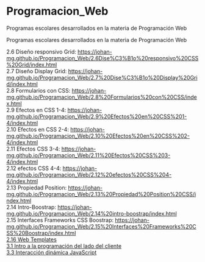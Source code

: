 # Programacion_Web
Programas escolares desarrollados en la materia de Programación Web 

Programas escolares desarrollados en la materia de Programación Web 

2.6 Diseño responsivo Grid: https://johan-mg.github.io/Programacion_Web/2.6Dise%C3%B1o%20responsivo%20CSS%20Grid/index.html   
2.7 Diseño Display Grid: https://johan-mg.github.io/Programacion_Web/2.7%20Dise%C3%B1o%20Display%20Grid/index.html   
2.8 Formularios con CSS: https://johan-mg.github.io/Programacion_Web/2.8%20Formularios%20con%20CSS/index.html   
2.9 Efectos en CSS 1-4: https://johan-mg.github.io/Programacion_Web/2.9%20Efectos%20en%20CSS%201-4/index.html   
2.10 Efectos en CSS 2-4: https://johan-mg.github.io/Programacion_Web/2.10%20Efectos%20en%20CSS%202-4/index.html   
2.11 Efectos CSS 3-4: https://johan-mg.github.io/Programacion_Web/2.11%20Efectos%20CSS%203-4/index.html   
2.12 efectos CSS 4-4: https://johan-mg.github.io/Programacion_Web/2.12%20efectos%20CSS%204-4/index.html   
2.13 Propiedad Position: https://johan-mg.github.io/Programacion_Web/2.13%20Propiedad%20Position%20CSS/index.html   
2.14 Intro-Boostrap: https://johan-mg.github.io/Programacion_Web/2.14%20intro-boostrap/index.html   
2.15 Interfaces Frameworks CSS Boostrap: https://johan-mg.github.io/Programacion_Web/2.15%20Interfaces%20Frameworks%20CSS%20Boostrap/index.html   
[2.16 Web Templates](https://johan-mg.github.io/Programacion_Web/2.16%20web%20templates/index.html)    
[3.1 Intro a la programación del lado del cliente](https://johan-mg.github.io/Programacion_Web/3.1%20Introduccion%20a%20la%20programacion%20del%20lado%20del%20cliente/)    
[3.3 Interacción dinámica JavaScript](https://johan-mg.github.io/Programacion_Web/3.3%20Interacción%20dinámica%203-2/)    
